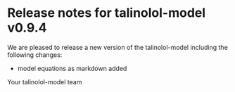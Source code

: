 # Release notes for talinolol-model v0.9.4

We are pleased to release a new version of the talinolol-model including the 
following changes:

- model equations as markdown added

Your talinolol-model team
